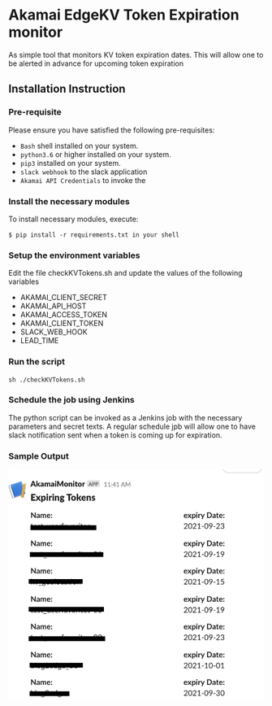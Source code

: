 # Akamai EdgeKV Token Expiration monitor

As simple tool that monitors KV token expiration dates. This will allow one to be alerted in advance for upcoming token expiration


## Installation Instruction
### Pre-requisite
Please ensure you have satisfied the following pre-requisites:
* `Bash` shell installed on your system.
* `python3.6` or higher installed on your system.
* `pip3` installed on your system.
* `slack webhook` to the slack application 
* `Akamai API Credentials` to invoke the 

### Install the necessary modules
To install necessary modules, execute:
```
$ pip install -r requirements.txt in your shell
```

### Setup the environment variables
Edit the file checkKVTokens.sh  and update the values of the following variables
- AKAMAI_CLIENT_SECRET
- AKAMAI_API_HOST
- AKAMAI_ACCESS_TOKEN
- AKAMAI_CLIENT_TOKEN
- SLACK_WEB_HOOK
- LEAD_TIME

### Run the script
```
sh ./checkKVTokens.sh
```

### Schedule the job using Jenkins
The python script can be invoked as a Jenkins job with the necessary parameters and secret texts. A regular schedule jpb will allow one to have slack notification sent when a token is coming up for expiration.

### Sample Output
![Slack Notificaiton](./KVTokenExpiry.png)